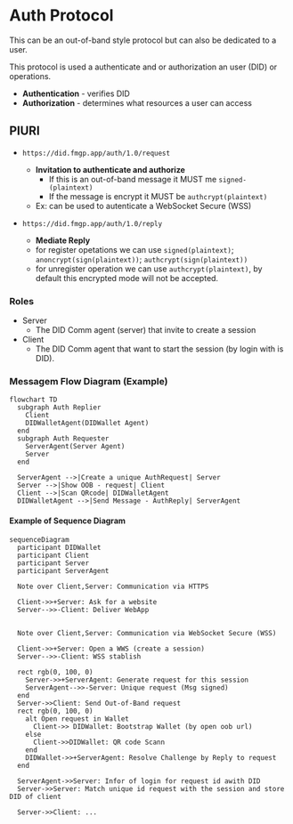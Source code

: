 # Auth Protocol

This can be an out-of-band style protocol but can also be dedicated to a user.

This protocol is used a authenticate and or authorization an user (DID) or operations.

- **Authentication** - verifies DID
- **Authorization** - determines what resources a user can access

## PIURI
  
- `https://did.fmgp.app/auth/1.0/request`
  - **Invitation to authenticate and authorize** 
    - If this is an out-of-band message it MUST me `signed-(plaintext)`
    - If the message is encrypt it MUST be `authcrypt(plaintext)`
  - Ex: can be used to autenticate a WebSocket Secure (WSS)

- `https://did.fmgp.app/auth/1.0/reply`
  - **Mediate Reply**
  - for register opetations we can use `signed(plaintext)`; `anoncrypt(sign(plaintext))`; `authcrypt(sign(plaintext))`
  - for unregister operation we can use `authcrypt(plaintext)`, by default this encrypted mode will not be accepted.

### Roles

- Server
  - The DID Comm agent (server) that invite to create a session
- Client
  - The DID Comm agent that want to start the session (by login with is DID).

### Messagem Flow Diagram (Example)

```mermaid
flowchart TD
  subgraph Auth Replier
    Client
    DIDWalletAgent(DIDWallet Agent)
  end
  subgraph Auth Requester
    ServerAgent(Server Agent)
    Server
  end

  ServerAgent -->|Create a unique AuthRequest| Server
  Server -->|Show OOB - request| Client
  Client -->|Scan QRcode| DIDWalletAgent
  DIDWalletAgent -->|Send Message - AuthReply| ServerAgent
```

#### Example of Sequence Diagram

```mermaid
sequenceDiagram
  participant DIDWallet
  participant Client
  participant Server
  participant ServerAgent

  Note over Client,Server: Communication via HTTPS

  Client->>+Server: Ask for a website
  Server-->>-Client: Deliver WebApp


  Note over Client,Server: Communication via WebSocket Secure (WSS)

  Client->>+Server: Open a WWS (create a session)
  Server-->>-Client: WSS stablish

  rect rgb(0, 100, 0)
    Server->>+ServerAgent: Generate request for this session
    ServerAgent-->>-Server: Unique request (Msg signed)
  end
  Server->>Client: Send Out-of-Band request
  rect rgb(0, 100, 0)
    alt Open request in Wallet
      Client->> DIDWallet: Bootstrap Wallet (by open oob url)
    else
      Client->>DIDWallet: QR code Scann
    end
    DIDWallet->>+ServerAgent: Resolve Challenge by Reply to request
  end

  ServerAgent->>Server: Infor of login for request id awith DID
  Server->>Server: Match unique id request with the session and store DID of client

  Server->>Client: ...
```
